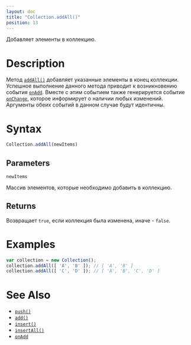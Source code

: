 ```yaml
---
layout: doc
title: "Collection.addAll()"
position: 13
---
```


Добавляет элементы в коллекцию.

# Description

Метод [`addAll()`](../Collection.addAll/) добавляет указанные элементы в конец коллекции.
Успешное выполнение данного метода приводит к возникновению события [`onAdd`](../Collection.onAdd/).
Вместе с этим событием также генерируется событие [`onChange`](../Collection.onChange/), которое
информирует о наличии любых изменений. Аргументы обеих событий в данном случае будут идентичны.

# Syntax

```js
Collection.addAll(newItems)
```

## Parameters

`newItems`

Массив элементов, которые необходимо добавить в коллекцию.

## Returns

Возвращает `true`, если коллекция была изменена, иначе - `false`.

# Examples

```js
var collection = new Collection();
collection.addAll([ 'A', 'B' ]); // [ 'A', 'B' ]
collection.addAll([ 'C', 'D' ]); // [ 'A', 'B', 'C', 'D' ]
```

# See Also

* [`push()`](../Collection.push/)
* [`add()`](../Collection.add/)
* [`insert()`](../Collection.insert/)
* [`insertAll()`](../Collection.insertAll/)
* [`onAdd`](../Collection.onAdd/)
